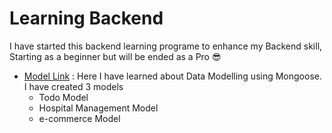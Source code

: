 # Learning Backend

I have started this backend learning programe to enhance my Backend skill, Starting as a beginner but will be ended as a Pro 😎

- [Model Link](https://stackblitz.com/edit/stackblitz-starters-ngdqt2) : Here I have learned about Data Modelling using Mongoose. I have created 3 models 
    - Todo Model
    - Hospital Management Model
    - e-commerce Model